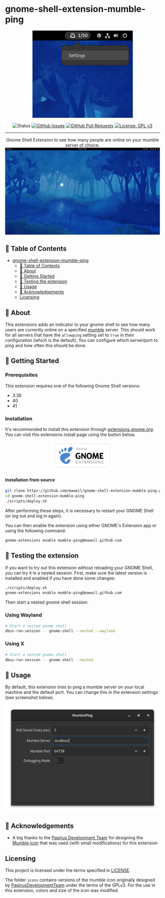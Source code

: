 # gnome-shell-extension-mumble-ping

<p align="center">
 <img src="img/indicator.png" alt="Project logo"/>
</p>

<div align="center">

![Status](https://img.shields.io/badge/status-active-success.svg)
[![GitHub Issues](https://img.shields.io/github/issues/maweil/gnome-shell-extension-mumble-ping.svg)](https://github.com/maweil/gnome-shell-extension-mumble-ping/issues)
[![GitHub Pull Requests](https://img.shields.io/github/issues-pr/maweil/gnome-shell-extension-mumble-ping.svg)](https://github.com/maweil/gnome-shell-extension-mumble-ping/pulls)
[![License: GPL v3](https://img.shields.io/badge/License-GPLv3-blue.svg)](/LICENSE)

</div>

---

<p align="center">
Gnome Shell Extension to see how many people are online on your mumble server of choice.
<img src="img/screenshot.png" alt="Screenshot"/>
</p>

## 📝 Table of Contents

- [gnome-shell-extension-mumble-ping](#gnome-shell-extension-mumble-ping)
  - [📝 Table of Contents](#-table-of-contents)
  - [🧐 About <a name ="about"></a>](#-about-)
  - [🏁 Getting Started](#-getting-started)
  - [🔧 Testing the extension](#-testing-the-extension)
  - [🎈 Usage <a name="usage"></a>](#-usage-)
  - [🎉 Acknowledgements <a name = "acknowledgement"></a>](#-acknowledgements-)
  - [Licensing](#licensing)
  
## 🧐 About <a name ="about"></a>

This extensions adds an indicator to your gnome shell to see how many users
are currently online on a specified
[mumble](https://github.com/mumble-voip/mumble) server.
This should work for all servers that have the `allowping` setting set to `true`
in their configuration (which is the default).
You can configure which server/port to ping and how often this should be done.

## 🏁 Getting Started

### Prerequisites

This extension requires one of the following Gnome Shell versions:

- 3.38
- 40
- 41

### Installation

It's recommended to install this extension
through [extensions.gnome.org](https://extensions.gnome.org/extension/4341/mumbleping/).
You can visit this extensions install page using the button below.

<p align="center">
<a href="https://extensions.gnome.org/extension/4341/mumbleping/">
  <img width="200px"
    src="https://raw.githubusercontent.com/andyholmes/gnome-shell-extensions-badge/master/get-it-on-ego.svg"
    alt="Project logo"></a>
</p>

#### Installation from source

```bash
git clone https://github.com/maweil/gnome-shell-extension-mumble-ping.git
cd gnome-shell-extension-mumble-ping
./scripts/deploy.sh
```

After performing these steps, it is necessary to restart your GNOME Shell
(or log out and log in again).

You can then enable the extension using either GNOME's Extension app
or using the following command:

```bash
gnome-extensions enable mumble-ping@maweil.github.com 
```

## 🔧 Testing the extension

If you want to try out this extension without reloading your GNOME Shell,
you can try it in a nested session.
First, make sure the latest version is installed and enabled
if you have done some changes:

```bash
./scripts/deploy.sh
gnome-extensions enable mumble-ping@maweil.github.com
```

Then start a nested gnome shell session:

### Using Wayland

```bash
# Start a nested gnome shell
dbus-run-session -- gnome-shell --nested --wayland
```

### Using X

```bash
# Start a nested gnome shell
dbus-run-session -- gnome-shell --nested
```

## 🎈 Usage <a name="usage"></a>

By default, this extension tries to ping a mumble server on your local machine
and the default port. You can change this in the extension settings
(see screenshot below).

![Settings](img/settings.png)

## 🎉 Acknowledgements <a name = "acknowledgement"></a>

- A big thanks to the [Papirus Development Team](https://github.com/PapirusDevelopmentTeam)
for designing the
[Mumble icon](https://github.com/PapirusDevelopmentTeam/papirus-icon-theme/blob/77fad87146ce97ca76fa54379a6fe16545146ab4/Papirus/64x64/apps/mumble.svg)
that was used (with small modifications) for this extension

## Licensing

This project is licensed under the terms specified in [LICENSE](LICENSE).

The folder `icons` contains versions of the mumble icon originally designed by
[PapirusDevelopmentTeam](https://github.com/PapirusDevelopmentTeam/)
under the terms of the GPLv3.
For the use in this extension, colors and size of the icon was modified.
